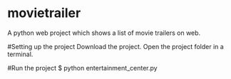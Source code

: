 # movietrailer
A python web project which shows a list of movie trailers on web.

#Setting up the project
Download the project.
Open the project folder in a terminal.

#Run the project
$ python entertainment_center.py
